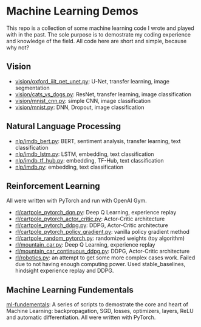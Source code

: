 # Machine Learning Demos

This repo is a collection of some machine learning code I wrote and played with in the past. The sole purpose is to demostrate my coding experience and knowledge of the field. All code here are short and simple, because why not?

## Vision

* [vision/oxford_iiit_pet_unet.py](vision/oxford_iiit_pet_unet.py): U-Net, transfer learning, image segmentation
* [vision/cats_vs_dogs.py](vision/cats_vs_dogs.py): ResNet, transfer learning, image classification
* [vision/mnist_cnn.py](vision/mnist_cnn.py): simple CNN, image classification
* [vision/mnist.py](vision/mnist.py): DNN, Dropout, image classification

## Natural Language Processing

* [nlp/imdb_bert.py](nlp/imdb.py): BERT, sentiment analysis, transfer learning, text classification
* [nlp/imdb_lstm.py](nlp/imdb_lstm.py): LSTM, embedding, text classification
* [nlp/imdb_tf_hub.py](nlp/imdb_tf_hub.py): embedding, TF-Hub, text classification
* [nlp/imdb.py](nlp/imdb.py): embedding, text classification

## Reinforcement Learning

All were written with PyTorch and run with OpenAI Gym.

* [rl/cartpole_pytorch_dqn.py](rl/cartpole_pytorch_dqn.py): Deep Q Learning, experience replay
* [rl/cartpole_pytorch_actor_critic.py](rl/cartpole_pytorch_actor_critic.py): Actor-Critic architecture
* [rl/cartpole_pytorch_ddpg.py](rl/cartpole_pytorch_ddpg.py): DDPG, Actor-Critic architecture
* [rl/cartpole_pytorch_policy_gradient.py](rl/cartpole_pytorch_policy_gradient.py): vanilla policy gradient method
* [rl/cartpole_random_pytorch.py](rl/cartpole_random_pytorch.py): randomized weights (toy algorithm)
* [rl/mountain_car.py](rl/mountain_car.py): Deep Q Learning, experience replay
* [rl/mountain_car_continuous_ddpg.py](rl/mountain_car_continuous_ddpg.py): DDPG, Actor-Critic architecture
* [rl/robotics.py](rl/robotics.py): an attempt to get some more complex cases work. Failed due to not having enough computing power. Used stable_baselines, hindsight experience replay and DDPG.

## Machine Learning Fundementals

[ml-fundementals](ml-fundementals/): A series of scripts to demostrate the core and heart of Machine Learning: backpropagation, SGD, losses, optimizers, layers, ReLU and automatic differentiation. All were written with PyTorch.
